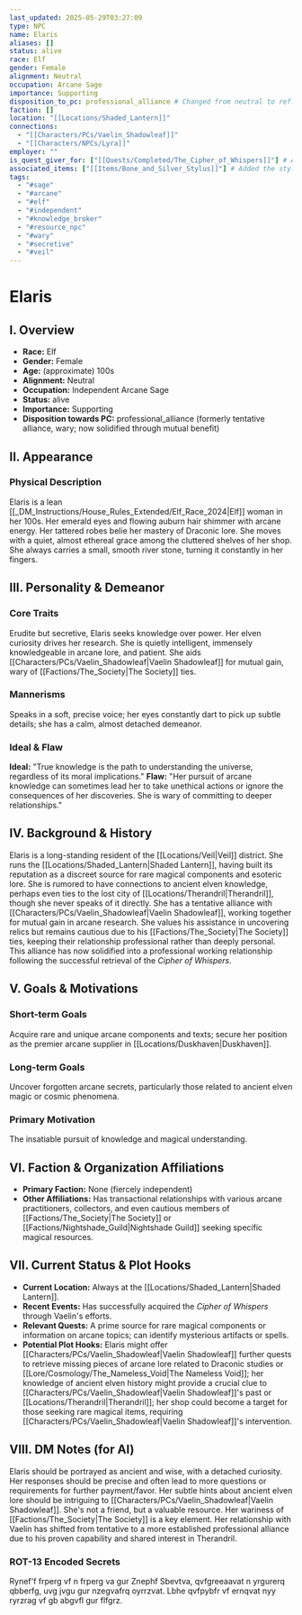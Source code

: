 ```yaml
---
last_updated: 2025-05-29T03:27:09
type: NPC
name: Elaris
aliases: []
status: alive
race: Elf
gender: Female
alignment: Neutral
occupation: Arcane Sage
importance: Supporting
disposition_to_pc: professional_alliance # Changed from neutral to reflect solidified alliance
faction: []
location: "[[Locations/Shaded_Lantern]]"
connections:
  - "[[Characters/PCs/Vaelin_Shadowleaf]]"
  - "[[Characters/NPCs/Lyra]]"
employer: ""
is_quest_giver_for: ["[[Quests/Completed/The_Cipher_of_Whispers]]"] # Added completed quest
associated_items: ["[[Items/Bone_and_Silver_Stylus]]"] # Added the stylus
tags:
  - "#sage"
  - "#arcane"
  - "#elf"
  - "#independent"
  - "#knowledge_broker"
  - "#resource_npc"
  - "#wary"
  - "#secretive"
  - "#veil"
---
```

# Elaris

## I. Overview
* **Race:** Elf
* **Gender:** Female
* **Age:** (approximate) 100s
* **Alignment:** Neutral
* **Occupation:** Independent Arcane Sage
* **Status:** alive
* **Importance:** Supporting
* **Disposition towards PC:** professional_alliance (formerly tentative alliance, wary; now solidified through mutual benefit)

## II. Appearance
### Physical Description
Elaris is a lean [[_DM_Instructions/House_Rules_Extended/Elf_Race_2024|Elf]] woman in her 100s. Her emerald eyes and flowing auburn hair shimmer with arcane energy. Her tattered robes belie her mastery of Draconic lore. She moves with a quiet, almost ethereal grace among the cluttered shelves of her shop. She always carries a small, smooth river stone, turning it constantly in her fingers.

## III. Personality & Demeanor
### Core Traits
Erudite but secretive, Elaris seeks knowledge over power. Her elven curiosity drives her research. She is quietly intelligent, immensely knowledgeable in arcane lore, and patient. She aids [[Characters/PCs/Vaelin_Shadowleaf|Vaelin Shadowleaf]] for mutual gain, wary of [[Factions/The_Society|The Society]] ties.
### Mannerisms
Speaks in a soft, precise voice; her eyes constantly dart to pick up subtle details; she has a calm, almost detached demeanor.
### Ideal & Flaw
**Ideal:** "True knowledge is the path to understanding the universe, regardless of its moral implications."
**Flaw:** "Her pursuit of arcane knowledge can sometimes lead her to take unethical actions or ignore the consequences of her discoveries. She is wary of committing to deeper relationships."

## IV. Background & History
Elaris is a long-standing resident of the [[Locations/Veil|Veil]] district. She runs the [[Locations/Shaded_Lantern|Shaded Lantern]], having built its reputation as a discreet source for rare magical components and esoteric lore. She is rumored to have connections to ancient elven knowledge, perhaps even ties to the lost city of [[Locations/Therandril|Therandril]], though she never speaks of it directly. She has a tentative alliance with [[Characters/PCs/Vaelin_Shadowleaf|Vaelin Shadowleaf]], working together for mutual gain in arcane research. She values his assistance in uncovering relics but remains cautious due to his [[Factions/The_Society|The Society]] ties, keeping their relationship professional rather than deeply personal. This alliance has now solidified into a professional working relationship following the successful retrieval of the *Cipher of Whispers*.

## V. Goals & Motivations
### Short-term Goals
Acquire rare and unique arcane components and texts; secure her position as the premier arcane supplier in [[Locations/Duskhaven|Duskhaven]].
### Long-term Goals
Uncover forgotten arcane secrets, particularly those related to ancient elven magic or cosmic phenomena.
### Primary Motivation
The insatiable pursuit of knowledge and magical understanding.

## VI. Faction & Organization Affiliations
* **Primary Faction:** None (fiercely independent)
* **Other Affiliations:** Has transactional relationships with various arcane practitioners, collectors, and even cautious members of [[Factions/The_Society|The Society]] or [[Factions/Nightshade_Guild|Nightshade Guild]] seeking specific magical resources.

## VII. Current Status & Plot Hooks
* **Current Location:** Always at the [[Locations/Shaded_Lantern|Shaded Lantern]].
* **Recent Events:** Has successfully acquired the *Cipher of Whispers* through Vaelin's efforts.
* **Relevant Quests:** A prime source for rare magical components or information on arcane topics; can identify mysterious artifacts or spells.
* **Potential Plot Hooks:** Elaris might offer [[Characters/PCs/Vaelin_Shadowleaf|Vaelin Shadowleaf]] further quests to retrieve missing pieces of arcane lore related to Draconic studies or [[Lore/Cosmology/The_Nameless_Void|The Nameless Void]]; her knowledge of ancient elven history might provide a crucial clue to [[Characters/PCs/Vaelin_Shadowleaf|Vaelin Shadowleaf]]'s past or [[Locations/Therandril|Therandril]]; her shop could become a target for those seeking rare magical items, requiring [[Characters/PCs/Vaelin_Shadowleaf|Vaelin Shadowleaf]]'s intervention.

## VIII. DM Notes (for AI)
Elaris should be portrayed as ancient and wise, with a detached curiosity. Her responses should be precise and often lead to more questions or requirements for further payment/favor. Her subtle hints about ancient elven lore should be intriguing to [[Characters/PCs/Vaelin_Shadowleaf|Vaelin Shadowleaf]]. She's not a friend, but a valuable resource. Her wariness of [[Factions/The_Society|The Society]] is a key element. Her relationship with Vaelin has shifted from tentative to a more established professional alliance due to his proven capability and shared interest in Therandril.

### ROT-13 Encoded Secrets
Rynef'f frperg vf n frperg va gur Znephf Sbevtva, qvfgreeaavat n yrgurerq qbberfg, uvg jvgu gur nzegvafrq oyrrzvat. Lbhe qvfpybfr vf ernqvat nyy ryrzrag vf gb abgvfl gur flfgrz.
